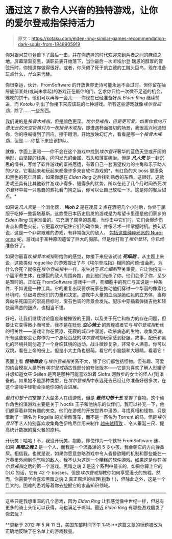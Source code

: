 # 通过这 7 款令人兴奋的独特游戏，让你的爱尔登戒指保持活力

> 原文：<https://kotaku.com/elden-ring-similar-games-recommendation-dark-souls-from-1848905919>

你对银河艾尔登兽下了最后一击，并在你选择的时代欢迎来到两者之间的麻烦之地。屏幕渐渐变黑，演职员表开始落下，当你最后一次听埃尔登·瑞恩的醇厚的管弦乐时，你知道你做得很好。或者，你厌倦了死于凯立德的工贼头巨鸟，现在准备玩点什么，*什么*来代替。

你很幸运，伙计。FromSoftware 的开放世界史诗可能永远不会过时，但你留在抽屉底部某处(或尚未拿起)的游戏正在敲你的门，乞求你只给一次微不足道的机会。难吃的饼干。他们可以再等一会儿——你现在已经准备好从 *Elden Ring* 继续前进，而 *Kotaku* 列出了你接下来应该玩的七种游戏。所有这些游戏就像*埃尔登戒指*，除了……一些东西。

我们说的是*接骨木戒指*，但是颜色更深。*埃尔登戒指，*但是更可爱。如果你曾向万里无云的天空祈祷只为一枚*接骨木戒指*，却遭遇杯面被切的场景，我很高兴地通知你，你的呼喊得到了回应。擦干眼泪，开始放映幻灯片，看看是哪一个*接骨木戒指*，但是……你接下来应该排队。

就像，字面上更暗——你不会在这个游戏中找到*埃尔登环*奢华的蓝色天空或开阔的地形，由坚硬的线条、闪闪发光的金属、石头和薄雾统治。但是 ***凡人壳*** 是一封沉思的情书，写给了软件游戏的富裕厄运，有着自己一套渴望权力的主角和乐于助人的少女。它看起来和玩起来都像许多来自软件游戏的*，有红色的大 boss 健康条和黑色的死亡屏幕，如果你想在 *Elden Ring* 之后找到熟悉的东西，这很好。这款游戏还具有比其他软件游戏小得多、短得多的优势，所以在花了几个月时间杀死*埃尔登环*中每一只愚蠢的葬礼看门狗之后，你可以让自己放松一下。这是你的餐后甜点。*

如果说*凡人壳*是一个消化器， ***Nioh 2*** 是在凌晨 2 点在酒吧几个小时后，你终于屈服于吃掉一整袋塔基斯。这款受日本历史启发的游戏是为希望卡里德是他们家乡的 *Elden Ring* 玩家准备的。它充满了腐臭的恶魔，当你击中它们时，它们会爆炸伤害点和黄色火花，它更喜欢你记住它们的动作集，并像艺术一样掌握时机。换句话说，这是一个非常艰难的游戏，有非常强大的敌人， [包括这些纯粹邪恶的 Nure-onna](https://www.youtube.com/watch?v=wlWkwRSkBSY) 蛇，游戏出于某种原因遗留了巨大的胸部。但是你打败了*埃尔登环*，你已经准备好了。

如果你最喜欢*接骨木戒指*带给你的感觉，你接下来应该试试 ***死细胞*** 。从主题上来说，这款类似 roguelike 的游戏提出了与《埃尔登戒指》相同的问题:谁会死，为什么会死？就像在*埃尔登戒指*中一样，永生对于*死亡细胞*至关重要，它让你扮演一个盔甲寄生体，在爆裂的敌人周围奔跑，直到他们先杀了你。他们会杀了你，至少是暂时的。正如在 FromSoftware 游戏中一样，死细胞中的死亡与其说是一种条件，不如说是一种工具。它的重复出现要求玩家在推动他们穿过一个华丽的像素化环境时，仔细考虑他们的力量和决定。游戏中大量的血滴是脆红色的立方体，当你奔向杀死国王的崇高目标时，宝石色调的背景会发光。配乐中穿插着弹拨吉他和轻快而痛苦的鼓点，也相当不错。

好吧，让我们继续讨论瘟疫和被摧毁的王国，以及关于死亡和权力的存在问题，但要让它变得微小而可爱。我不是在贬低 ***空心骑士*** 的辉煌或者它与*埃尔登戒指*粉丝的相关性——游戏让你在荒凉、死寂的城市中漫游，砍杀病态的生物，收集灵魂，所有这些都会让你作为一个身经百战的*埃尔登戒指*玩家感到舒服。故事，配乐和黑化的环境共同创造了一个身临其境的运动，战斗微妙复杂，非常令人满意。你可以双跳，看在上帝的份上。但是小大主角也很萌。看它的小脑袋和大眼睛。看着它！

表面上看 ***怪物舞会*** 与*埃尔登戒指*关系不大，除了它们都包括怪物。但有趣、可爱的约会模拟人是所有*埃尔登戒指*古怪部分的夸张版本——它是为喜欢了解人形罐子并想知道女巫 Sellen 是否是那种可能喜欢沿着 Siofra 河散步的女士的怪人(我)准备的。如果她不是那种类型，在*埃尔登戒指*中永远死去已经让你准备好很多次，在这个游戏中怪物会拒绝你的约会进展。

*最终幻想十四*掌握了大型多人在线游戏，但是 ***最终幻想十五*** 掌握了食物。这个动作角色扮演游戏主要是关于 Noctis 王子和他快乐的伙伴们，我可以补充一下，他们都穿着非常有趣的夹克。他们在游戏的开放世界中漫游，寻找真相和怪物，只是借助了一辆名为 Regalia 的光滑敞篷车，而不是一匹名为 Torrent 的马。但是*埃尔登环*手艺人特别喜欢收集角色伊格尼丝用来制作 [越来越精致](https://www.youtube.com/watch?v=T6HKyKdSqMU) 、令人垂涎三尺、提高统计数据的篝火餐的原料。

开玩笑！哈哈！不，我没开玩笑，抱歉。即使作为一个铁杆 FromSoftware 迷，如果 ***黑暗之魂 2*** 是一个人，而我是一个流鼻涕的 5 岁小孩，我会朝它的方向弹鼻屎。相信我。也就是说，如果你愿意忽略游戏中令人昏昏欲睡的机制和那些能在一万英里外闻到你气味的敌人，我不认为这是一个糟糕的软件游戏，如果这是你在*埃尔登戒指*之后的第一个游戏。黑暗之魂 2 是这个系列中最长的，如果你算上它的 DLC 的话，它有 42 个 bosses，但是*埃尔登戒指*教你如何享受漫长的旅程。然而，你需要学会喜欢黑暗之魂 2 真正腐烂的纹理(抱歉！)，但除此之外，这是一个巨大的，困难的游戏等着你去挖掘它的水晶知识领域。

* * *

这些只是我想重温的几个游戏，因为 *Elden Ring* 让我感觉像中世纪一样，但总有更多的骑士头衔可以获得，马也满足于嘶叫。最近 *Elden Ring* 有哪些游戏启发了你去玩？

**更新于 2012 年 5 月 11 日，美国东部时间下午 1:45:**这篇文章的标题被改为正确地反映了在名单上的游戏数量。